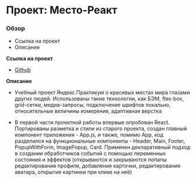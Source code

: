 # Проект: Место-Реакт

### Обзор
* Ссылка на проект
* Описание

**Ссылка на проект**

* [Github](https://morevtrue.github.io/mesto-react-auth/)

**Описание**

* Учебный проект Яндекс.Практикум о красивых местах мира глазами других людей. Использованы такие технологии, как БЭМ, flex-box, grid-сетки, медиа-запросы, подключение шрифтов локально, относительные величины измерения, адаптивная верстка

* В первой части проектной работы впервые опробован React. Портированы разметка и стили из старого проекта, создан главный компонент приложения - App.js, и также, помимо App, код разделился на функциональные компоненты - Header, Main, Footer, PopupWithForm, ImagePopup, Card. Применен декларативный подход в создании обработчиков событий с помощью переменных состояния и эффектов (открываются и закрываются попапы редактирования профиля, добавления карточки, редактирования аватара, открытие картинки при клике на неё)
